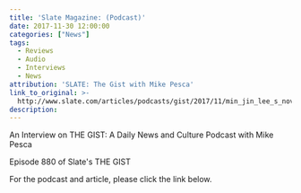 ```yaml
---
title: 'Slate Magazine: (Podcast)'
date: 2017-11-30 12:00:00
categories: ["News"]
tags:
  - Reviews
  - Audio
  - Interviews
  - News
attribution: 'SLATE: The Gist with Mike Pesca'
link_to_original: >-
  http://www.slate.com/articles/podcasts/gist/2017/11/min_jin_lee_s_novel_captures_the_pain_and_grace_of_the_korean_japanese.html
description:
---
```



An Interview on THE GIST: A Daily News and Culture Podcast with Mike Pesca

Episode 880 of Slate's THE GIST

For the podcast and article, please click the link below.